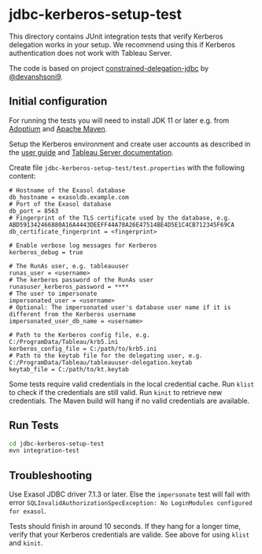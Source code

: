 # jdbc-kerberos-setup-test

This directory contains JUnit integration tests that verify Kerberos delegation works in your setup. We recommend using this if Kerberos authentication does not work with Tableau Server.

The code is based on project [constrained-delegation-jdbc](https://github.com/devanshsoni9/constrained-delegation-jdbc) by [@devanshsoni9](https://github.com/devanshsoni9).

## Initial configuration

For running the tests you will need to install JDK 11 or later e.g. from [Adoptium](https://adoptium.net/) and [Apache Maven](https://maven.apache.org/).

Setup the Kerberos environment and create user accounts as described in the [user guide](../doc/user_guide/user_guide.md) and [Tableau Server documentation](https://help.tableau.com/current/server/en-us/kerberos_delegation_jdbc.htm).

Create file `jdbc-kerberos-setup-test/test.properties` with the following content:

```properties
# Hostname of the Exasol database
db_hostname = exasoldb.example.com
# Port of the Exasol database
db_port = 8563
# Fingerprint of the TLS certificate used by the database, e.g. ABD591342466880A16A4443DEEFF44A78A26E47514BE4D5E1C4CB712345F69CA
db_certificate_fingerprint = <fingerprint>

# Enable verbose log messages for Kerberos
kerberos_debug = true

# The RunAs user, e.g. tableauuser
runas_user = <username>
# The kerberos password of the RunAs user
runasuser_kerberos_password = ****
# The user to impersonate
impersonated_user = <username>
# Optional: The impersonated user's database user name if it is different from the Kerberos username
impersonated_user_db_name = <username>

# Path to the Kerberos config file, e.g. C:/ProgramData/Tableau/krb5.ini
kerberos_config_file = C:/path/to/krb5.ini
# Path to the keytab file for the delegating user, e.g. C:/ProgramData/Tableau/tableauuser-delegation.keytab
keytab_file = C:/path/to/kt.keytab
```

Some tests require valid credentials in the local credential cache. Run `klist` to check if the credentials are still valid. Run `kinit` to retrieve new credentials. The Maven build will hang if no valid credentials are available.

## Run Tests

```sh
cd jdbc-kerberos-setup-test
mvn integration-test
```

## Troubleshooting

Use Exasol JDBC driver 7.1.3 or later. Else the `impersonate` test will fail with error `SQLInvalidAuthorizationSpecException: No LoginModules configured for exasol`.

Tests should finish in around 10 seconds. If they hang for a longer time, verify that your Kerberos credentials are valide. See above for using `klist` and `kinit`.
